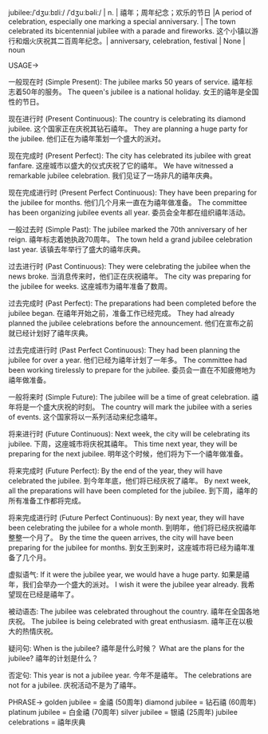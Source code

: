 jubilee:/ˈdʒuːbɪliː/ /ˈdʒuːbəliː/ | n. | 禧年；周年纪念；欢乐的节日 |A period of celebration, especially one marking a special anniversary. | The town celebrated its bicentennial jubilee with a parade and fireworks. 这个小镇以游行和烟火庆祝其二百周年纪念。| anniversary, celebration, festival |  None | noun


USAGE->

一般现在时 (Simple Present):
The jubilee marks 50 years of service.  禧年标志着50年的服务。
The queen's jubilee is a national holiday. 女王的禧年是全国性的节日。

现在进行时 (Present Continuous):
The country is celebrating its diamond jubilee.  这个国家正在庆祝其钻石禧年。
They are planning a huge party for the jubilee.  他们正在为禧年策划一个盛大的派对。

现在完成时 (Present Perfect):
The city has celebrated its jubilee with great fanfare.  这座城市以盛大的仪式庆祝了它的禧年。
We have witnessed a remarkable jubilee celebration. 我们见证了一场非凡的禧年庆典。

现在完成进行时 (Present Perfect Continuous):
They have been preparing for the jubilee for months.  他们几个月来一直在为禧年做准备。
The committee has been organizing jubilee events all year.  委员会全年都在组织禧年活动。

一般过去时 (Simple Past):
The jubilee marked the 70th anniversary of her reign. 禧年标志着她执政70周年。
The town held a grand jubilee celebration last year.  该镇去年举行了盛大的禧年庆典。

过去进行时 (Past Continuous):
They were celebrating the jubilee when the news broke.  当消息传来时，他们正在庆祝禧年。
The city was preparing for the jubilee for weeks.  这座城市为禧年准备了数周。

过去完成时 (Past Perfect):
The preparations had been completed before the jubilee began.  在禧年开始之前，准备工作已经完成。
They had already planned the jubilee celebrations before the announcement.  他们在宣布之前就已经计划好了禧年庆典。

过去完成进行时 (Past Perfect Continuous):
They had been planning the jubilee for over a year.  他们已经为禧年计划了一年多。
The committee had been working tirelessly to prepare for the jubilee.  委员会一直在不知疲倦地为禧年做准备。


一般将来时 (Simple Future):
The jubilee will be a time of great celebration.  禧年将是一个盛大庆祝的时刻。
The country will mark the jubilee with a series of events.  这个国家将以一系列活动来纪念禧年。

将来进行时 (Future Continuous):
Next week, the city will be celebrating its jubilee.  下周，这座城市将庆祝其禧年。
This time next year, they will be preparing for the next jubilee. 明年这个时候，他们将为下一个禧年做准备。


将来完成时 (Future Perfect):
By the end of the year, they will have celebrated the jubilee. 到今年年底，他们将已经庆祝了禧年。
By next week, all the preparations will have been completed for the jubilee.  到下周，禧年的所有准备工作都将完成。

将来完成进行时 (Future Perfect Continuous):
By next year, they will have been celebrating the jubilee for a whole month. 到明年，他们将已经庆祝禧年整整一个月了。
By the time the queen arrives, the city will have been preparing for the jubilee for months.  到女王到来时，这座城市将已经为禧年准备了几个月。


虚拟语气:
If it were the jubilee year, we would have a huge party.  如果是禧年，我们会举办一个盛大的派对。
I wish it were the jubilee year already.  我希望现在已经是禧年了。

被动语态:
The jubilee was celebrated throughout the country.  禧年在全国各地庆祝。
The jubilee is being celebrated with great enthusiasm.  禧年正在以极大的热情庆祝。

疑问句:
When is the jubilee?  禧年是什么时候？
What are the plans for the jubilee?  禧年的计划是什么？

否定句:
This year is not a jubilee year.  今年不是禧年。
The celebrations are not for a jubilee.  庆祝活动不是为了禧年。


PHRASE->
golden jubilee = 金禧 (50周年)
diamond jubilee = 钻石禧 (60周年)
platinum jubilee = 白金禧 (70周年)
silver jubilee = 银禧 (25周年)
jubilee celebrations = 禧年庆典
